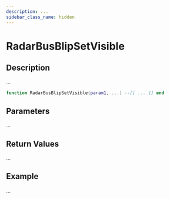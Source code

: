 ```yaml
---
description: ...
sidebar_class_name: hidden
---
```


# RadarBusBlipSetVisible

## Description

...

```lua
function RadarBusBlipSetVisible(param1, ...) --[[ ... ]] end
```

## Parameters

...

## Return Values

...

## Example

...

